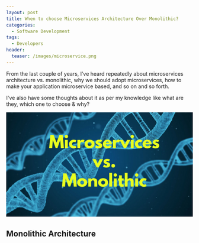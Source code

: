 ```yaml
---
layout: post
title: When to choose Microservices Architecture Over Monolithic?
categories:
  - Software Development
tags:
  - Developers
header:
  teaser: /images/microservice.png
---
```


From the last couple of years, I’ve heard repeatedly about microservices architecture vs. monolithic, why we should adopt microservices, how to make your application microservice based, and so on and so forth.

I've also have some thoughts about it as per my knowledge like what are they, which one to choose & why?

![Docker containers](/images/microservice.png)

## Monolithic Architecture